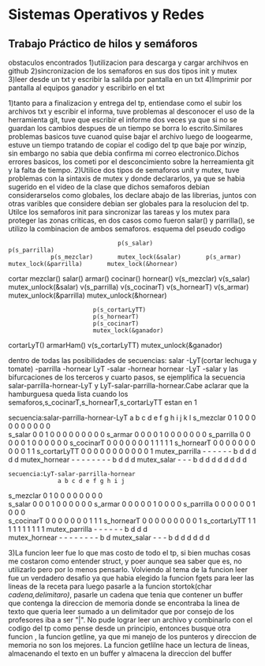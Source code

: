 # Sistemas Operativos y Redes

## Trabajo Práctico de hilos y semáforos
obstaculos encontrados
1)utilizacion para descarga y cargar archihvos en github
2)sincronizacion de los semaforos en sus dos tipos init y mutex
3)leer desde un txt y escribir la salilda por pantalla en un txt
4)Imprimir por pantalla al equipos ganador y escribirlo en el txt

1)tanto para a finalizacion y entrega del tp, entiendase como el subir los archivos txt y escribir el informa, tuve problemas al desconocer el uso de la herramienta git, tuve que escribir el informe dos veces ya que si no se guardan los cambios despues de un tiempo se borra lo escrito.Similares problemas basicos tuve cuanod quise bajar el archivo luego de loogearme, estuve un tiempo tratando de copiar el codigo del tp que baje por winzip, sin embargo no sabia que debia confirma mi correo electronico.Dichos errores basicos, los cometi por el desconcimiento sobre la herreamienta git y la falta de tiempo.
2)Utilice dos tipos de semaforos unit y mutex, tuve problemas con la sintaxis de mutex y donde declararlos, ya que se habia sugerido en el video de la clase que dichos semaforos debian considerarselos como globales, los declare abajo de las librerias, juntos con otras varibles que considere debian ser globales para la resolucion del tp.
Utilce los semaforos init para sincronizar las tareas y los mutex para proteger las zonas criticas, en dos casos como fueron salar() y parrilla(), se utilizo la combinacion de ambos semaforos.
esquema del pseudo codigo
                  

                                   p(s_salar)                                           p(s_parrilla)
                p(s_mezclar)       mutex_lock(&salar)       p(s_armar)                  mutex_lock(&parrilla)       mutex_lock(&hornear)
cortar          mezclar()          salar()                  armar()                     cocinar()                   hornear()
v(s_mezclar)    v(s_salar)         mutex_unlock(&salar)     v(s_parrilla)               v(s_cocinarT)               v(s_hornearT)
                                   v(s_armar)                                           mutex_unlock(&parrilla)     mutex_unlock(&hornear)
                                   
                            p(s_cortarLyTT)       
                            p(s_hornearT)
                            p(s_cocinarT)
                            mutex_lock(&ganador)
 cortarLyT()               armarHam()
 v(s_cortarLyTT)            mutex_unlock(&ganador)
 
 
 dentro de todas las posibilidades de secuencias:
 salar -LyT(cortar lechuga y tomate)
       -parrilla
       -hornear
  LyT  -salar
       -hornear
  hornear -LyT
          -salar
  y las bifurcaciones de los terceros y cuarto pasos, se ejemplifica la secuencia salar-parrilla-hornear-LyT y LyT-salar-parrilla-hornear.Cabe aclarar que la hamburguesa queda lista cuando los semaforos,s_cocinarT,s_hornearT,s_cortarLyTT estan en 1
  
  secuencia:salar-parrilla-hornear-LyT
                  a b c d e f g h i j k l
  s_mezclar       0 1 0 0 0 0 0 0 0 0 0 0     
  s_salar         0 0 1 0 0 0 0 0 0 0 0 0
  s_armar         0 0 0 0 1 0 0 0 0 0 0 0
  s_parrilla      0 0 0 0 0 1 0 0 0 0 0 0 
  s_cocinarT      0 0 0 0 0 0 0 1 1 1 1 1
  s_hornearT      0 0 0 0 0 0 0 0 0 0 1 1
  s_cortarLyTT    0 0 0 0 0 0 0 0 0 0 0 1
  mutex_parrilla  - - - - - - b d d d d d 
  mutex_hornear   - - - - - - - - b d d d
  mutex_salar     - - - b d d d d d d d d
  
  
    secuencia:LyT-salar-parrilla-hornear
                  a b c d e f g h i j 
  s_mezclar       0 1 0 0 0 0 0 0 0 0     
  s_salar         0 0 0 1 0 0 0 0 0 0 
  s_armar         0 0 0 0 0 1 0 0 0 0 
  s_parrilla      0 0 0 0 0 0 1 0 0 0  
  s_cocinarT      0 0 0 0 0 0 0 1 1 1 
  s_hornearT      0 0 0 0 0 0 0 0 0 1 
  s_cortarLyTT    1 1 1 1 1 1 1 1 1 1 
  mutex_parrilla  - - - - - - b d d d  
  mutex_hornear   - - - - - - - - b d 
  mutex_salar     - - - b d d d d d d 
  
  
  
  3)La funcion leer fue lo que mas costo de todo el tp, si bien muchas cosas me costaron como entender struct, y poer aunque sea saber que es, no utilizarlo pero por lo menos pensarlo. Volviendo al tema de la funcion leer fue un verdadero desafio ya que habia elegido la funcion fgets para leer las lineas de la receta para luego pasarle a la funcion stortok(char *cadena,delimitaro)*, pasarle un cadena que tenia que contener un buffer que contenga la direccion de memoria donde se encontraba la linea de texto que queria leer sumado a un delimitador que por consejo de los profesores iba a ser "|". No pude lograr leer un archivo y combinarlo con el codigo del tp como pense desde un principio, entonces busque otra funcion , la funcion getline, ya que mi manejo de los punteros y direccion de memoria no son los mejores. La funcion getlilne hace un lectura de lineas, almacenando el texto en un buffer y almacena la direccion del buffer
